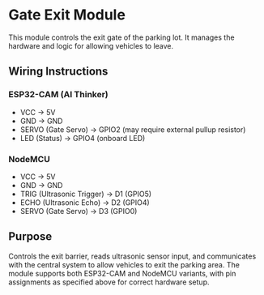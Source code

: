 # Gate Exit Module

This module controls the exit gate of the parking lot. It manages the hardware and logic for allowing vehicles to leave.

## Wiring Instructions

### ESP32-CAM (AI Thinker)
- VCC → 5V
- GND → GND
- SERVO (Gate Servo) → GPIO2 (may require external pullup resistor)
- LED (Status) → GPIO4 (onboard LED)

### NodeMCU
- VCC → 5V
- GND → GND
- TRIG (Ultrasonic Trigger) → D1 (GPIO5)
- ECHO (Ultrasonic Echo) → D2 (GPIO4)
- SERVO (Gate Servo) → D3 (GPIO0)

## Purpose
Controls the exit barrier, reads ultrasonic sensor input, and communicates with the central system to allow vehicles to exit the parking area. The module supports both ESP32-CAM and NodeMCU variants, with pin assignments as specified above for correct hardware setup.
